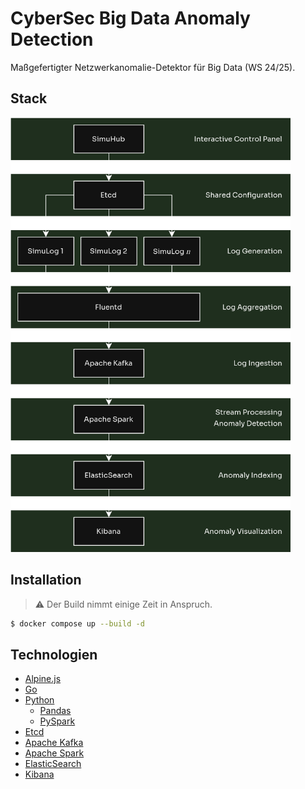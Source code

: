 # CyberSec Big Data Anomaly Detection
Maßgefertigter Netzwerkanomalie-Detektor für Big Data (WS 24/25).

## Stack
<img src="assets/stack.png" alt="Stack" width="448px"/>

## Installation
> :warning: Der Build nimmt einige Zeit in Anspruch.

```bash
$ docker compose up --build -d
```

## Technologien
- [Alpine.js](https://alpinejs.dev)
- [Go](https://go.dev)
- [Python](https://www.python.org)
  - [Pandas](https://pandas.pydata.org)
  - [PySpark](https://spark.apache.org/docs/latest/api/python/index.html)
- [Etcd](https://etcd.io)
- [Apache Kafka](https://kafka.apache.org)
- [Apache Spark](https://spark.apache.org)
- [ElasticSearch](https://www.elastic.co/de/elasticsearch)
- [Kibana](https://www.elastic.co/de/kibana)
